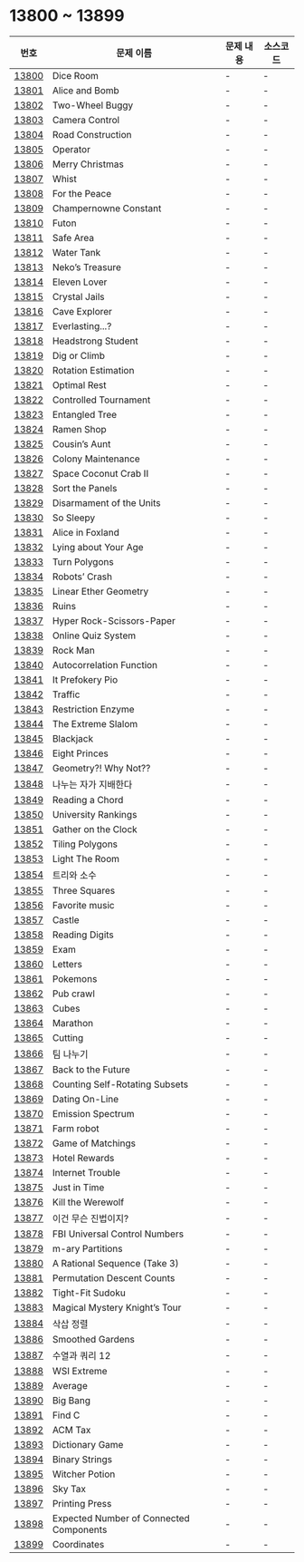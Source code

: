 # 13800 ~ 13899

번호 | 문제 이름 | 문제 내용 | 소스코드
--- | --- | --- | ---
[13800](https://www.acmicpc.net/problem/13800) | Dice Room | - | -
[13801](https://www.acmicpc.net/problem/13801) | Alice and Bomb | - | -
[13802](https://www.acmicpc.net/problem/13802) | Two-Wheel Buggy | - | -
[13803](https://www.acmicpc.net/problem/13803) | Camera Control | - | -
[13804](https://www.acmicpc.net/problem/13804) | Road Construction | - | -
[13805](https://www.acmicpc.net/problem/13805) | Operator | - | -
[13806](https://www.acmicpc.net/problem/13806) | Merry Christmas | - | -
[13807](https://www.acmicpc.net/problem/13807) | Whist | - | -
[13808](https://www.acmicpc.net/problem/13808) | For the Peace | - | -
[13809](https://www.acmicpc.net/problem/13809) | Champernowne Constant | - | -
[13810](https://www.acmicpc.net/problem/13810) | Futon | - | -
[13811](https://www.acmicpc.net/problem/13811) | Safe Area | - | -
[13812](https://www.acmicpc.net/problem/13812) | Water Tank | - | -
[13813](https://www.acmicpc.net/problem/13813) | Neko’s Treasure | - | -
[13814](https://www.acmicpc.net/problem/13814) | Eleven Lover | - | -
[13815](https://www.acmicpc.net/problem/13815) | Crystal Jails | - | -
[13816](https://www.acmicpc.net/problem/13816) | Cave Explorer | - | -
[13817](https://www.acmicpc.net/problem/13817) | Everlasting...? | - | -
[13818](https://www.acmicpc.net/problem/13818) | Headstrong Student | - | -
[13819](https://www.acmicpc.net/problem/13819) | Dig or Climb | - | -
[13820](https://www.acmicpc.net/problem/13820) | Rotation Estimation | - | -
[13821](https://www.acmicpc.net/problem/13821) | Optimal Rest | - | -
[13822](https://www.acmicpc.net/problem/13822) | Controlled Tournament | - | -
[13823](https://www.acmicpc.net/problem/13823) | Entangled Tree | - | -
[13824](https://www.acmicpc.net/problem/13824) | Ramen Shop | - | -
[13825](https://www.acmicpc.net/problem/13825) | Cousin’s Aunt | - | -
[13826](https://www.acmicpc.net/problem/13826) | Colony Maintenance | - | -
[13827](https://www.acmicpc.net/problem/13827) | Space Coconut Crab II | - | -
[13828](https://www.acmicpc.net/problem/13828) | Sort the Panels | - | -
[13829](https://www.acmicpc.net/problem/13829) | Disarmament of the Units | - | -
[13830](https://www.acmicpc.net/problem/13830) | So Sleepy | - | -
[13831](https://www.acmicpc.net/problem/13831) | Alice in Foxland | - | -
[13832](https://www.acmicpc.net/problem/13832) | Lying about Your Age | - | -
[13833](https://www.acmicpc.net/problem/13833) | Turn Polygons | - | -
[13834](https://www.acmicpc.net/problem/13834) | Robots’ Crash | - | -
[13835](https://www.acmicpc.net/problem/13835) | Linear Ether Geometry | - | -
[13836](https://www.acmicpc.net/problem/13836) | Ruins | - | -
[13837](https://www.acmicpc.net/problem/13837) | Hyper Rock-Scissors-Paper | - | -
[13838](https://www.acmicpc.net/problem/13838) | Online Quiz System | - | -
[13839](https://www.acmicpc.net/problem/13839) | Rock Man | - | -
[13840](https://www.acmicpc.net/problem/13840) | Autocorrelation Function | - | -
[13841](https://www.acmicpc.net/problem/13841) | It Prefokery Pio | - | -
[13842](https://www.acmicpc.net/problem/13842) | Traffic | - | -
[13843](https://www.acmicpc.net/problem/13843) | Restriction Enzyme | - | -
[13844](https://www.acmicpc.net/problem/13844) | The Extreme Slalom | - | -
[13845](https://www.acmicpc.net/problem/13845) | Blackjack | - | -
[13846](https://www.acmicpc.net/problem/13846) | Eight Princes | - | -
[13847](https://www.acmicpc.net/problem/13847) | Geometry?! Why Not?? | - | -
[13848](https://www.acmicpc.net/problem/13848) | 나누는 자가 지배한다 | - | -
[13849](https://www.acmicpc.net/problem/13849) | Reading a Chord | - | -
[13850](https://www.acmicpc.net/problem/13850) | University Rankings | - | -
[13851](https://www.acmicpc.net/problem/13851) | Gather on the Clock | - | -
[13852](https://www.acmicpc.net/problem/13852) | Tiling Polygons | - | -
[13853](https://www.acmicpc.net/problem/13853) | Light The Room | - | -
[13854](https://www.acmicpc.net/problem/13854) | 트리와 소수 | - | -
[13855](https://www.acmicpc.net/problem/13855) | Three Squares | - | -
[13856](https://www.acmicpc.net/problem/13856) | Favorite music | - | -
[13857](https://www.acmicpc.net/problem/13857) | Castle | - | -
[13858](https://www.acmicpc.net/problem/13858) | Reading Digits | - | -
[13859](https://www.acmicpc.net/problem/13859) | Exam | - | -
[13860](https://www.acmicpc.net/problem/13860) | Letters | - | -
[13861](https://www.acmicpc.net/problem/13861) | Pokemons | - | -
[13862](https://www.acmicpc.net/problem/13862) | Pub crawl | - | -
[13863](https://www.acmicpc.net/problem/13863) | Cubes | - | -
[13864](https://www.acmicpc.net/problem/13864) | Marathon | - | -
[13865](https://www.acmicpc.net/problem/13865) | Cutting | - | -
[13866](https://www.acmicpc.net/problem/13866) | 팀 나누기 | - | -
[13867](https://www.acmicpc.net/problem/13867) | Back to the Future | - | -
[13868](https://www.acmicpc.net/problem/13868) | Counting Self-Rotating Subsets | - | -
[13869](https://www.acmicpc.net/problem/13869) | Dating On-Line | - | -
[13870](https://www.acmicpc.net/problem/13870) | Emission Spectrum | - | -
[13871](https://www.acmicpc.net/problem/13871) | Farm robot | - | -
[13872](https://www.acmicpc.net/problem/13872) | Game of Matchings | - | -
[13873](https://www.acmicpc.net/problem/13873) | Hotel Rewards | - | -
[13874](https://www.acmicpc.net/problem/13874) | Internet Trouble | - | -
[13875](https://www.acmicpc.net/problem/13875) | Just in Time | - | -
[13876](https://www.acmicpc.net/problem/13876) | Kill the Werewolf | - | -
[13877](https://www.acmicpc.net/problem/13877) | 이건 무슨 진법이지? | - | -
[13878](https://www.acmicpc.net/problem/13878) | FBI Universal Control Numbers | - | -
[13879](https://www.acmicpc.net/problem/13879) | m-ary Partitions | - | -
[13880](https://www.acmicpc.net/problem/13880) | A Rational Sequence (Take 3) | - | -
[13881](https://www.acmicpc.net/problem/13881) | Permutation Descent Counts | - | -
[13882](https://www.acmicpc.net/problem/13882) | Tight-Fit Sudoku | - | -
[13883](https://www.acmicpc.net/problem/13883) | Magical Mystery Knight’s Tour | - | -
[13884](https://www.acmicpc.net/problem/13884) | 삭삽 정렬 | - | -
[13886](https://www.acmicpc.net/problem/13886) | Smoothed Gardens | - | -
[13887](https://www.acmicpc.net/problem/13887) | 수열과 쿼리 12 | - | -
[13888](https://www.acmicpc.net/problem/13888) | WSI Extreme | - | -
[13889](https://www.acmicpc.net/problem/13889) | Average | - | -
[13890](https://www.acmicpc.net/problem/13890) | Big Bang | - | -
[13891](https://www.acmicpc.net/problem/13891) | Find C | - | -
[13892](https://www.acmicpc.net/problem/13892) | ACM Tax | - | -
[13893](https://www.acmicpc.net/problem/13893) | Dictionary Game | - | -
[13894](https://www.acmicpc.net/problem/13894) | Binary Strings | - | -
[13895](https://www.acmicpc.net/problem/13895) | Witcher Potion | - | -
[13896](https://www.acmicpc.net/problem/13896) | Sky Tax | - | -
[13897](https://www.acmicpc.net/problem/13897) | Printing Press | - | -
[13898](https://www.acmicpc.net/problem/13898) | Expected Number of Connected Components | - | -
[13899](https://www.acmicpc.net/problem/13899) | Coordinates | - | -
